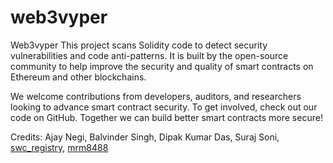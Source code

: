# web3vyper
Web3vyper 
This project scans Solidity code to detect security vulnerabilities and code anti-patterns. It is built by the open-source community to help improve the security and quality of smart contracts on Ethereum and other blockchains.

We welcome contributions from developers, auditors, and researchers looking to advance smart contract security. To get involved, check out our code on GitHub. 
Together we can build better smart contracts more secure!

Credits: Ajay Negi, Balvinder Singh, Dipak Kumar Das, Suraj Soni, [swc_registry](https://pypi.org/project/swc-registry/), [mrm8488](https://huggingface.co/mrm8488)
